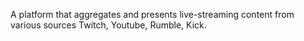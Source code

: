 A platform that aggregates and presents live-streaming content from various sources Twitch, Youtube, Rumble, Kick.
 
 

